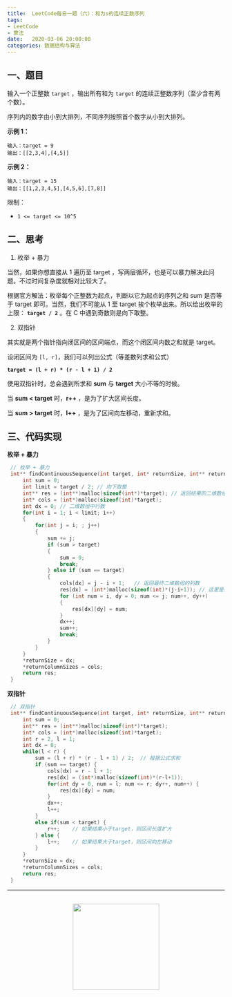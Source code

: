```yaml
---
title:  LeetCode每日一题（六）：和为s的连续正数序列
tags:
- LeetCode
- 算法
date:   2020-03-06 20:00:00
categories: 数据结构与算法
---
```


## 一、题目

输入一个正整数 `target` ，输出所有和为 `target` 的连续正整数序列（至少含有两个数）。

序列内的数字由小到大排列，不同序列按照首个数字从小到大排列。

**示例 1：**

```
输入：target = 9
输出：[[2,3,4],[4,5]]
```

**示例 2：**

```
输入：target = 15
输出：[[1,2,3,4,5],[4,5,6],[7,8]]
```

限制：

* `1 <= target <= 10^5`

## 二、思考

1. 枚举 + 暴力

当然，如果你想直接从 1 遍历至 target ，写两层循环，也是可以暴力解决此问题。不过时间复杂度就相对比较大了。

根据官方解法：枚举每个正整数为起点，判断以它为起点的序列之和 sum 是否等于 target 即可。当然，我们不可能从 1 至 target 挨个枚举出来。所以给出枚举的上限： **`target / 2`** 。在 C 中遇到奇数则是向下取整。

2. 双指针

其实就是两个指针指向闭区间的区间端点，而这个闭区间内数之和就是 target。

设闭区间为 `[l, r]`，我们可以列出公式（等差数列求和公式）

**`target = (l + r) * (r - l + 1) / 2`**

使用双指针时，总会遇到所求和 **sum** 与 **target** 大小不等的时候。

当 **sum < target** 时，**r++** ，是为了扩大区间长度。

当 **sum > target** 时，**l++** ，是为了区间向左移动，重新求和。 


## 三、代码实现

**枚举 + 暴力**

```c
 // 枚举 + 暴力 
 int** findContinuousSequence(int target, int* returnSize, int** returnColumnSizes){ 
     int sum = 0; 
     int limit = target / 2; // 向下取整 
     int** res = (int**)malloc(sizeof(int*)*target); // 返回结果的二维数组 
     int* cols = (int*)malloc(sizeof(int)*target); 
     int dx = 0; // 二维数组中行数 
     for(int i = 1; i < limit; i++)  
     { 
         for(int j = i; ; j++)  
         { 
             sum += j; 
             if (sum > target) 
             { 
                 sum = 0; 
                 break; 
             } else if (sum == target) 
             { 
                 cols[dx] = j - i + 1;   // 返回最终二维数组的列数 
                 res[dx] = (int*)malloc(sizeof(int)*(j-i+1)); // 这里是在创建二维数组空间 
                 for (int num = i, dy = 0; num <= j; num++, dy++) 
                 { 
                     res[dx][dy] = num;  
                 } 
                 dx++; 
                 sum++; 
                 break; 
             } 
         } 
     } 
     *returnSize = dx; 
     *returnColumnSizes = cols; 
     return res; 
 } 
```

**双指针**

```c
 // 双指针 
 int** findContinuousSequence(int target, int* returnSize, int** returnColumnSizes){ 
     int sum = 0; 
     int** res = (int**)malloc(sizeof(int*)*target); 
     int* cols = (int*)malloc(sizeof(int)*target); 
     int r = 2, l = 1; 
     int dx = 0; 
     while(l < r) { 
         sum = (l + r) * (r - l + 1) / 2;  // 根据公式求和 
         if (sum == target) { 
             cols[dx] = r - l + 1; 
             res[dx] = (int*)malloc(sizeof(int)*(r-l+1)); 
             for(int dy = 0, num = l; num <= r; dy++, num++) { 
                 res[dx][dy] = num; 
             } 
             dx++; 
             l++; 
         } 
         else if(sum < target) { 
             r++;    // 如果结果小于target，则区间长度扩大 
         } else { 
             l++;    // 如果结果大于target，则区间向左移动 
         } 
     } 
     *returnSize = dx; 
     *returnColumnSizes = cols; 
     return res; 
 } 
```

<div align="center">
    <hr style="height:1px;"/>
    <br>
    <img width="200px" src="https://runcoderhang.github.io/thumbnails/wxgzh-hang.png">
</div>